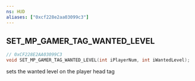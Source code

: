 ```yaml
---
ns: HUD
aliases: ["0xcf228e2aa03099c3"]
---
```

## SET_MP_GAMER_TAG_WANTED_LEVEL

```c
// 0xCF228E2AA03099C3
void SET_MP_GAMER_TAG_WANTED_LEVEL(int iPlayerNum, int iWantedLevel);
```

sets the wanted level on the player head tag


